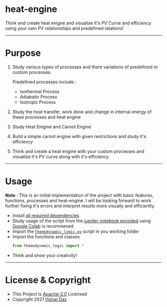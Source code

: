 # heat-engine
Think and create heat enigne and visualise it's PV Curve and efficiency using your own PV relationships and predefined relations!

---
# Purpose

1. Study various types of processes and there variations of predefined or custom processes.

    Predefined processes include :
    - Isothermal Process
    - Adiabatic Process
    - Isotropic Process
1. Study the heat transfer, work done and change in internal energy of these processes and heat engine
1. Study Heat Enigine and Carnot Engine
1. Build a simple carnot engine with given restrictions and study it's efficiency
1. Think and create a heat engine with your custom processes and visualize it's PV curve along with it's efficiency.

---
# Usage

**Note** : This is an initial implementation of the project with basic features, functions, processes and heat-engine. I will be looking forward to work further fixing it's errors and interpret results more visually and efficiently.

- Install [all required dependencies](requirements.txt)
- Study usage of the script from the [jupyter notebook provided](heat_engine.ipynb) using [Google Colab](https://research.google.com/colaboratory/) is recommened
- Import the [`themodynamic_logic.py`](themodynamic_logic.py) script in you working folder
- Import the functions and classes
    ```python
    from themodynamic_logic import *
    ```
- Think and show your creativity!

---

# License & Copyright

  - This Project is [Apache-2.0](./LICENSE) Licensed
  - Copyright 2021 [Vishal Das](https://github.com/dvishal485)
